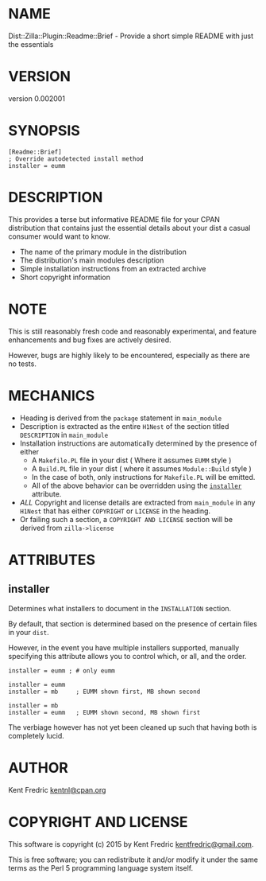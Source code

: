 # NAME

Dist::Zilla::Plugin::Readme::Brief - Provide a short simple README with just the essentials

# VERSION

version 0.002001

# SYNOPSIS

    [Readme::Brief]
    ; Override autodetected install method
    installer = eumm

# DESCRIPTION

This provides a terse but informative README file for your CPAN distribution
that contains just the essential details about your dist a casual consumer would want to know.

- The name of the primary module in the distribution
- The distribution's main modules description
- Simple installation instructions from an extracted archive
- Short copyright information

# NOTE

This is still reasonably fresh code and reasonably experimental, and feature enhancements and bug fixes
are actively desired.

However, bugs are highly likely to be encountered, especially as there are no tests.

# MECHANICS

- Heading is derived from the `package` statement in `main_module`
- Description is extracted as the entire `H1Nest` of the section titled `DESCRIPTION` in `main_module`
- Installation instructions are automatically determined by the presence of either
    - A `Makefile.PL` file in your dist ( Where it assumes `EUMM` style )
    - A `Build.PL` file in your dist ( where it assumes `Module::Build` style )
    - In the case of both, only instructions for `Makefile.PL` will be emitted.
    - All of the above behavior can be overridden using the [`installer`](#installer) attribute.
- _ALL_ Copyright and license details are extracted from `main_module` in any `H1Nest` that has either `COPYRIGHT` or `LICENSE` in the heading.
- Or failing such a section, a `COPYRIGHT AND LICENSE` section will be derived from `zilla->license`

# ATTRIBUTES

## installer

Determines what installers to document in the `INSTALLATION` section.

By default, that section is determined based on the presence of certain
files in your `dist`.

However, in the event you have multiple installers supported, manually specifying
this attribute allows you to control which, or all, and the order.

    installer = eumm ; # only eumm

    installer = eumm
    installer = mb     ; EUMM shown first, MB shown second

    installer = mb
    installer = eumm   ; EUMM shown second, MB shown first

The verbiage however has not yet been cleaned up such that having both is completely lucid.

# AUTHOR

Kent Fredric <kentnl@cpan.org>

# COPYRIGHT AND LICENSE

This software is copyright (c) 2015 by Kent Fredric <kentfredric@gmail.com>.

This is free software; you can redistribute it and/or modify it under
the same terms as the Perl 5 programming language system itself.
